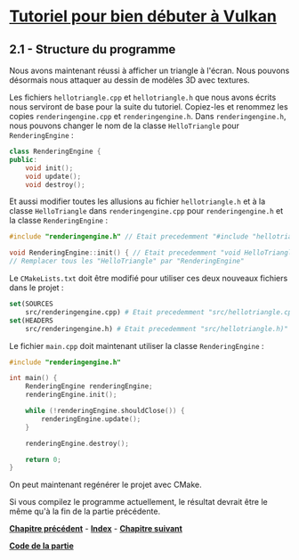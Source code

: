 # [Tutoriel pour bien débuter à Vulkan](../index.md)
## 2.1 - Structure du programme

Nous avons maintenant réussi à afficher un triangle à l'écran. Nous pouvons désormais nous attaquer au dessin de modèles 3D avec textures.

Les fichiers ``hellotriangle.cpp`` et ``hellotriangle.h`` que nous avons écrits nous serviront de base pour la suite du tutoriel. Copiez-les et renommez les copies ``renderingengine.cpp`` et ``renderingengine.h``. Dans ``renderingengine.h``, nous pouvons changer le nom de la classe ``HelloTriangle`` pour ``RenderingEngine`` :

```cpp
class RenderingEngine {
public:
	void init();
	void update();
	void destroy();
```

Et aussi modifier toutes les allusions au fichier ``hellotriangle.h`` et à la classe ``HelloTriangle`` dans ``renderingengine.cpp`` pour ``renderingengine.h`` et la classe ``RenderingEngine`` :

```cpp
#include "renderingengine.h" // Etait precedemment "#include "hellotriangle.h""
```

```cpp
void RenderingEngine::init() { // Etait precedemment "void HelloTriangle::init() {"
// Remplacer tous les "HelloTriangle" par "RenderingEngine"
```

Le ``CMakeLists.txt`` doit être modifié pour utiliser ces deux nouveaux fichiers dans le projet :

```cmake
set(SOURCES
	src/renderingengine.cpp) # Etait precedemment "src/hellotriangle.cpp)"
set(HEADERS
	src/renderingengine.h) # Etait precedemment "src/hellotriangle.h)"
```

Le fichier ``main.cpp`` doit maintenant utiliser la classe ``RenderingEngine`` :

```cpp
#include "renderingengine.h"

int main() {
	RenderingEngine renderingEngine;
	renderingEngine.init();

	while (!renderingEngine.shouldClose()) {
		renderingEngine.update();
	}

	renderingEngine.destroy();

	return 0;
}
```

On peut maintenant regénérer le projet avec CMake.

Si vous compilez le programme actuellement, le résultat devrait être le même qu'à la fin de la partie précédente.

[**Chapitre précédent**](../partie1/10.md) - [**Index**](../index.md) - [**Chapitre suivant**](2.md)

[**Code de la partie**](https://github.com/ZaOniRinku/TutorielVulkanFR/tree/partie2)